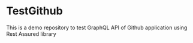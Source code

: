 # TestGithub
This is a demo repository to test GraphQL API of Github application using Rest Assured library

